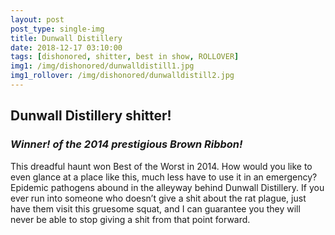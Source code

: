 ```yaml
---
layout: post
post_type: single-img
title: Dunwall Distillery
date: 2018-12-17 03:10:00
tags: [dishonored, shitter, best in show, ROLLOVER]
img1: /img/dishonored/dunwalldistill1.jpg
img1_rollover: /img/dishonored/dunwalldistill2.jpg
---
```

## Dunwall Distillery shitter!
### *Winner! of the 2014 prestigious Brown Ribbon!*

This dreadful haunt won Best of the Worst in 2014. How would you like to even glance at a place like this, much less have to use it in an emergency? Epidemic pathogens abound in the alleyway behind Dunwall Distillery. If you ever run into someone who doesn’t give a shit about the rat plague, just have them visit this gruesome squat, and I can guarantee you they will never be able to stop giving a shit from that point forward.
